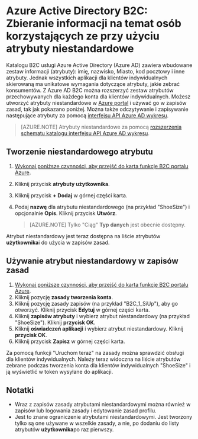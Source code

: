 <properties
    pageTitle="Azure Active Directory B2C: Atrybuty niestandardowe | Microsoft Azure"
    description="Jak używać atrybuty niestandardowe w Azure Active Directory B2C zbieranie informacji na temat osób korzystających ze"
    services="active-directory-b2c"
    documentationCenter=""
    authors="swkrish"
    manager="mbaldwin"
    editor="bryanla"/>

<tags
    ms.service="active-directory-b2c"
    ms.workload="identity"
    ms.tgt_pltfrm="na"
    ms.devlang="na"
    ms.topic="article"
    ms.date="07/24/2016"
    ms.author="swkrish"/>

#  <a name="azure-active-directory-b2c-use-custom-attributes-to-collect-information-about-your-consumers"></a>Azure Active Directory B2C: Zbieranie informacji na temat osób korzystających ze przy użyciu atrybuty niestandardowe

Katalogu B2C usługi Azure Active Directory (Azure AD) zawiera wbudowane zestaw informacji (atrybuty): imię, nazwisko, Miasto, kod pocztowy i inne atrybuty. Jednak wszystkich aplikacji dla klientów indywidualnych skierowaną ma unikatowe wymagania dotyczące atrybuty, jakie zebrać konsumentów. Z Azure AD B2C można rozszerzyć zestaw atrybutów przechowywanych dla każdego konta dla klientów indywidualnych. Możesz utworzyć atrybuty niestandardowe w [Azure portal](https://portal.azure.com/) i używać go w zapisów zasad, tak jak pokazano poniżej. Można także odczytywanie i zapisywanie następujące atrybuty za pomocą [interfejsu API Azure AD wykresu](active-directory-b2c-devquickstarts-graph-dotnet.md).

> [AZURE.NOTE]
Atrybuty niestandardowe za pomocą [rozszerzenia schematu katalogu interfejsu API Azure AD wykresu](https://msdn.microsoft.com/library/azure/dn720459.aspx).

## <a name="create-a-custom-attribute"></a>Tworzenie niestandardowego atrybutu

1. [Wykonaj poniższe czynności, aby przejść do karta funkcje B2C portalu Azure](active-directory-b2c-app-registration.md#navigate-to-the-b2c-features-blade).
2. Kliknij przycisk **atrybuty użytkownika**.
3. Kliknij przycisk **+ Dodaj** w górnej części karta.
4. Podaj **nazwę** dla atrybutu niestandardowego (na przykład "ShoeSize") i opcjonalnie **Opis**. Kliknij przycisk **Utwórz**.

    > [AZURE.NOTE]
    Tylko "Ciąg" **Typ danych** jest obecnie dostępny.

Atrybut niestandardowy jest teraz dostępna na liście atrybutów **użytkownika**i do użycia w zapisów zasad.

## <a name="use-a-custom-attribute-in-your-sign-up-policy"></a>Używanie atrybut niestandardowy w zapisów zasad

1. [Wykonaj poniższe czynności, aby przejść do karta funkcje B2C portalu Azure](active-directory-b2c-app-registration.md#navigate-to-the-b2c-features-blade).
2. Kliknij pozycję **zasady tworzenia konta**.
3. Kliknij pozycję zasady zapisów (na przykład "B2C_1_SiUp"), aby go otworzyć. Kliknij przycisk **Edytuj** w górnej części karta.
4. Kliknij **zapisów atrybuty** i wybierz atrybut niestandardowy (na przykład "ShoeSize"). Kliknij **przycisk OK**.
5. Kliknij **oświadczeń aplikacji** i wybierz atrybut niestandardowy. Kliknij **przycisk OK**.
6. Kliknij przycisk **Zapisz** w górnej części karta.

Za pomocą funkcji "Uruchom teraz" na zasady można sprawdzić obsługi dla klientów indywidualnych. Należy teraz widoczna na liście atrybutów zebrane podczas tworzenia konta dla klientów indywidualnych "ShoeSize" i ją wyświetlić w token wysyłane do aplikacji.

## <a name="notes"></a>Notatki

- Wraz z zapisów zasady atrybutami niestandardowymi można również w zapisów lub logowania zasady i edytowanie zasad profilu.
- Jest to znane ograniczenie atrybutami niestandardowymi. Jest tworzony tylko są one używane w wszelkie zasady, a nie, po dodaniu do listy atrybutów **użytkownika**po raz pierwszy.
